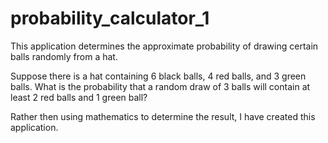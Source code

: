 # probability_calculator_1

This application determines the approximate probability of drawing certain balls randomly from a hat.

Suppose there is a hat containing 6 black balls, 4 red balls, and 3 green balls. 
What is the probability that a random draw of 3 balls will contain at least 2 red balls and 1 green ball? 

Rather then using mathematics to determine the result, I have created this application. 

